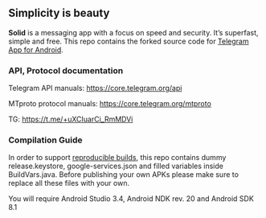 ## Simplicity is beauty

**Solid** is a messaging app with a focus on speed and security. It’s superfast, simple and free.
This repo contains the forked source code for [Telegram App for Android](https://play.google.com/store/apps/details?id=org.telegram.messenger).

### API, Protocol documentation

Telegram API manuals: https://core.telegram.org/api

MTproto protocol manuals: https://core.telegram.org/mtproto

TG: https://t.me/+uXCIuarCi_RmMDVi

### Compilation Guide

In order to support [reproducible builds](https://core.telegram.org/reproducible-builds), this repo contains dummy release.keystore,  google-services.json and filled variables inside BuildVars.java. Before publishing your own APKs please make sure to replace all these files with your own.

You will require Android Studio 3.4, Android NDK rev. 20 and Android SDK 8.1
